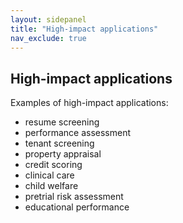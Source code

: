```yaml
---
layout: sidepanel
title: "High-impact applications"
nav_exclude: true
---
```


## High-impact applications

Examples of high-impact applications:

- resume screening
- performance assessment
- tenant screening
- property appraisal
- credit scoring
- clinical care
- child welfare
- pretrial risk assessment
- educational performance
